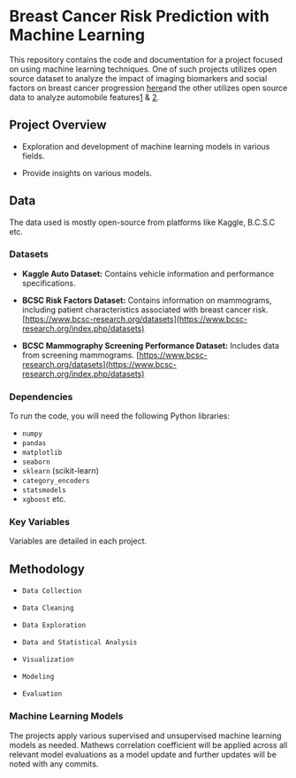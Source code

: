 # Breast Cancer Risk Prediction with Machine Learning

This repository contains the code and documentation for a project focused on  using machine learning techniques. One of such projects utilizes open source dataset to analyze the impact of imaging biomarkers and social factors on breast cancer progression [here](https://github.com/Bayowar/M.L/blob/ff24c611b14739aac6ef2e8aa645c468ecb8144a/BayowaOnabajo_Final_Codebook%20(2).md)and the other utilizes open source data to analyze automobile features[1](https://github.com/Bayowar/M.L/blob/d5cd613c770102e89e66ecb305808726f84dc205/Exer1/Exer1.md) & [2](https://github.com/Bayowar/M.L/blob/da76aeb758d269ad249a5a5ab6c6d29008a54b30/Exer2/Exer2.md).

## Project Overview

* Exploration and development of machine learning models in various fields.
   
* Provide insights on various models. 

## Data

The data used is mostly open-source from platforms like Kaggle, B.C.S.C etc. 

### Datasets

* **Kaggle Auto Dataset:** Contains vehicle information and performance specifications.

* **BCSC Risk Factors Dataset:** Contains information on mammograms, including patient characteristics associated with breast cancer risk. [https://www.bcsc-research.org/datasets](https://www.bcsc-research.org/index.php/datasets)
   
* **BCSC Mammography Screening Performance Dataset:** Includes data from screening mammograms. [https://www.bcsc-research.org/datasets](https://www.bcsc-research.org/index.php/datasets)

###   Dependencies

To run the code, you will need the following Python libraries:

* `numpy`
* `pandas`
* `matplotlib`
* `seaborn`
* `sklearn` (scikit-learn)
* `category_encoders`
* `statsmodels`
* `xgboost` etc.

### Key Variables

Variables are detailed in each project.


## Methodology

   
  * `Data Collection`
   
  * `Data Cleaning`
   
  * `Data Exploration`

  * `Data and Statistical Analysis`

  * `Visualization`
   
  * `Modeling`
   
  * `Evaluation`
   

### Machine Learning Models

The projects  apply various supervised and unsupervised machine learning models as needed.
Mathews correlation coefficient will be applied across all relevant model evaluations as a model update and further updates will be noted with any commits.

